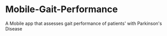 # Mobile-Gait-Performance
A Mobile app that assesses gait performance of patients' with Parkinson's Disease
